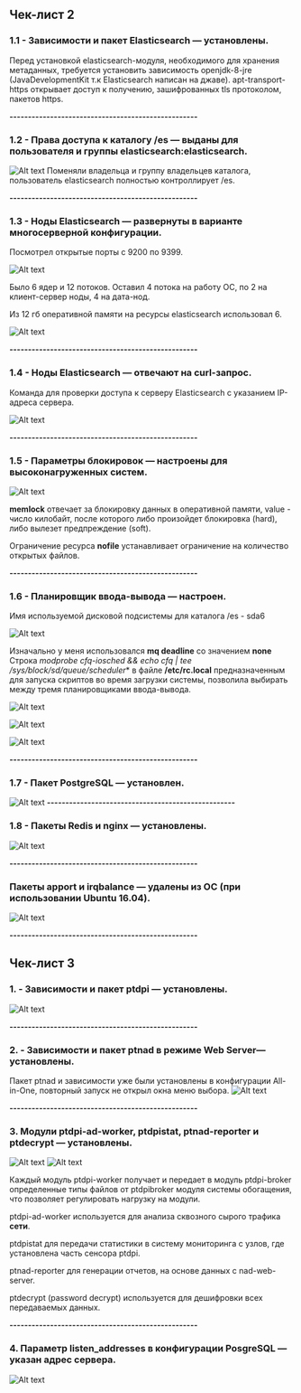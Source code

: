 <h2>Чек-лист 2</h2>

**<h3>1.1 - Зависимости и пакет Elasticsearch — установлены.</h3>**

Перед установкой elasticsearch-модуля, необходимого для хранения метаданных, требуется установить зависимость openjdk-8-jre (JavaDevelopmentKit т.к Elasticsearch написан на джаве). 
apt-transport-https открывает доступ к получению, зашифрованных tls протоколом, пакетов https.

**---------------------------------------------------**

**<h3>1.2 - Права доступа к каталогу /es — выданы для пользователя и группы
elasticsearch:elasticsearch.</h3>**

![Alt text](lab1/2.1.png)
Поменяли владельца и группу владельцев каталога, пользователь elasticsearch полностью контроллирует /es.

**---------------------------------------------------**
**<h3>1.3 - Ноды Elasticsearch — развернуты в варианте многосерверной конфигурации.</h3>**

Посмотрел открытые порты с 9200 по 9399.

![Alt text](lab1/2.2.png)

Было 6 ядер и 12 потоков.
Оставил 4 потока на работу ОС,
по 2 на клиент-сервер ноды, 4 на дата-нод.

Из 12 гб оперативной памяти на ресурсы elasticsearch использовал 6.

![Alt text](lab1/2.3.png)

**---------------------------------------------------**

**<h3>1.4 - Ноды Elasticsearch — отвечают на curl-запрос.</h3>**

Команда для проверки доступа к серверу Elasticsearch с указанием IP-адресa сервера.

![Alt text](lab1/2.4.png)

 **---------------------------------------------------**

 **<h3>1.5 - Параметры блокировок — настроены для высоконагруженных систем.</h3>**

![Alt text](lab1/2.6.png)

**memlock** отвечает за блокировку данных в оперативной памяти, value - число килобайт, после которого либо произойдет блокировка (hard), либо вылезет предпреждение (soft).

Ограничение ресурса **nofile** устанавливает ограничение на количество открытых файлов.

 **---------------------------------------------------**

 **<h3>1.6 - Планировщик ввода-вывода — настроен.</h3>**

Имя используемой дисковой подсистемы для каталога /es - sda6

![Alt text](lab1/2.7.png)

Изначально у меня использовался **mq deadline** со значением **none**
Строка **modprobe cfq-iosched && echo cfq | tee /sys/block/sd*/queue/scheduler** в файле **/etc/rc.local**
предназначенным для запуска скриптов во время загрузки системы, позволила выбирать между тремя планировщиками ввода-вывода.

![Alt text](lab1/2.8.png)

![Alt text](lab1/2.9.png)

![Alt text](lab1/2.10.png)

 **---------------------------------------------------**

 **<h3>1.7 - Пакет PostgreSQL — установлен.</h3>**

 ![Alt text](lab1/2.12.png)
 **---------------------------------------------------**

 **<h3>1.8 - Пакеты Redis и nginx — установлены.</h3>**

 ![Alt text](lab1/2.11.png)

**---------------------------------------------------**

 **<h3>Пакеты apport и irqbalance — удалены из ОС (при использовании Ubuntu 16.04).</h3>**

 ![Alt text](lab1/2.5.png)

**---------------------------------------------------**

<h2>Чек-лист 3</h2>

**<h3>1. - Зависимости и пакет ptdpi — установлены.</h3>**

 ![Alt text](lab1/2.13.png)

 **---------------------------------------------------**

 **<h3>2. - Зависимости и пакет ptnad в режиме Web Server— установлены.</h3>**

Пакет ptnad и зависимости уже были установлены в конфигурации All-in-One, повторный запуск не открыл окна меню выбора.
![Alt text](lab1/2.14.png)

  **---------------------------------------------------**

   **<h3>3. Модули ptdpi-ad-worker, ptdpistat, ptnad-reporter и ptdecrypt — установлены.</h3>**

   ![Alt text](lab1/2.15.png)
   ![Alt text](lab1/2.16.png)

   Каждый модуль ptdpi-worker получает и передает в модуль ptdpi-broker определенные типы файлов от ptdpibroker модуля системы обогащения, что позволяет регулировать нагрузку на модули.

   ptdpi-ad-worker используется для анализа сквозного сырого трафика **сети**.


   ptdpistat для передачи статистики в систему мониторинга с узлов, где установлена часть сенсора ptdpi.


   ptnad-reporter для генерации отчетов, на основе данных с nad-web-server.


   ptdecrypt (password decrypt) используется для дешифровки всех передаваемых данных.


  **---------------------------------------------------**

  **<h3>4. Параметр listen_addresses в конфигурации PosgreSQL — указан адрес сервера.</h3>**

 ![Alt text](lab1/2.17.png)
